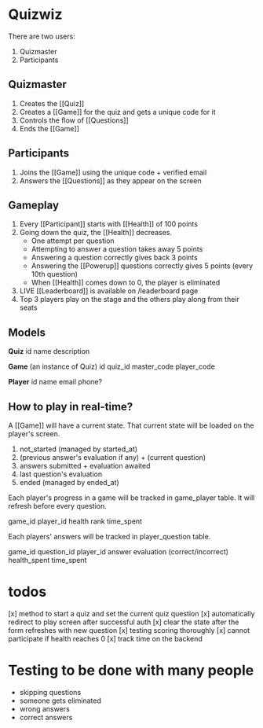 # Quizwiz

There are two users:

1. Quizmaster
2. Participants

## Quizmaster

1. Creates the [[Quiz]]
2. Creates a [[Game]] for the quiz and gets a unique code for it
3. Controls the flow of [[Questions]]
4. Ends the [[Game]]

## Participants

1. Joins the [[Game]] using the unique code + verified email
2. Answers the [[Questions]] as they appear on the screen

## Gameplay

1. Every [[Participant]] starts with [[Health]] of 100 points
2. Going down the quiz, the [[Health]] decreases.
    - One attempt per question
    - Attempting to answer a question takes away 5 points
    - Answering a question correctly gives back 3 points
    - Answering the [[Powerup]] questions correctly gives 5 points (every 10th question)
    - When [[Health]] comes down to 0, the player is eliminated
3. LIVE [[Leaderboard]] is available on /leaderboard page
4. Top 3 players play on the stage and the others play along from their seats

## Models

**Quiz**
id
name
description

**Game** (an instance of Quiz)
id
quiz_id
master_code
player_code

**Player**
id
name
email
phone?

## How to play in real-time?

A [[Game]] will have a current state. That current state will be loaded on the player's screen.

1. not_started (managed by started_at)
2. (previous answer's evaluation if any) + (current question)
3. answers submitted + evaluation awaited
4. last question's evaluation
5. ended (managed by ended_at)

Each player's progress in a game will be tracked in game_player table. It will refresh before every question.

game_id
player_id
health
rank
time_spent

Each players' answers will be tracked in player_question table.

game_id
question_id
player_id
answer
evaluation (correct/incorrect)
health_spent
time_spent

# todos

[x] method to start a quiz and set the current quiz question
[x] automatically redirect to play screen after successful auth
[x] clear the state after the form refreshes with new question
[x] testing scoring thoroughly
[x] cannot participate if health reaches 0
[x] track time on the backend

# Testing to be done with many people

-   skipping questions
-   someone gets eliminated
-   wrong answers
-   correct answers
